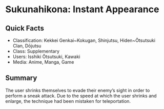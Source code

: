 # Sukunahikona: Instant Appearance

## Quick Facts
- Classification: Kekkei Genkai~Kokugan, Shinjutsu, Hiden~Ōtsutsuki Clan, Dōjutsu
- Class: Supplementary
- Users: Isshiki Ōtsutsuki, Kawaki
- Media: Anime, Manga, Game

## Summary
The user shrinks themselves to evade their enemy’s sight in order to perform a sneak attack. Due to the speed at which the user shrinks and enlarge, the technique had been mistaken for teleportation.
